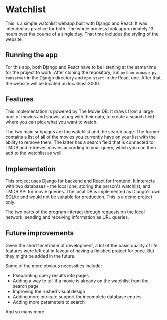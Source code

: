 # Watchlist

This is a simple watchlist webapp built with Django and React. It was intended as practice for both. The whole process took approximately 13 hours over the course of a single day. That time includes the styling of the website.

## Running the app

For this app, both Django and React have to be listening at the same time for the project to work. After cloning the repository, run
`python manage.py runserver`
in the Django directory and
`npm start`
in the React one.
After that, the website will be located on localhost:3000.

## Features

This implementation is powered by The Movie DB. It draws from a large pool of movies and shows, along with their data, to create a search field where you can pick what you want to watch.

The two main subpages are the watchlist and the search page. The former contains a list of all of the movies you currently have on your list with the ability to remove them. The latter has a search field that is connected to TMDB and retrieves movies according to your query, which you can then add to the watchlist as well.

## Implementation

This project uses Django for backend and React for frontend. It interacts with two databases - the local one, storing the person's watchlist, and TMDB API for movie queries. The local DB is implemented as Djungo's own SQLite and would not be suitable for production. This is a demo project only.

The two parts of the program interact through requests on the local network, sending and receiving information as URL queries.

## Future improvements

Given the short timeframe of development, a lot of the basic quality of life features were left out in favour of having a finished project for once. But they might be added in the future.

Some of the more obvious necessities include:

- Pseparating query results into pages
- Adding a way to tell if a movie is already on the watchlist from the search page
- Improving the rushed visual design
- Adding more intricate support for incomplete database entries
- Adding more parameters to search

And so many more.
